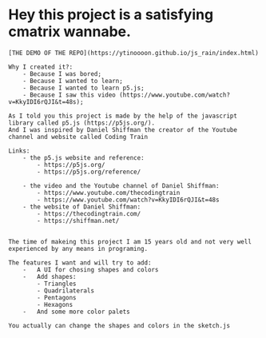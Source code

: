   # Hey this project is a satisfying cmatrix wannabe.
    
    [THE DEMO OF THE REPO](https://ytinoooon.github.io/js_rain/index.html)
    
    Why I created it?:
        - Because I was bored;
        - Because I wanted to learn;
        - Because I wanted to learn p5.js;
        - Because I saw this video (https://www.youtube.com/watch?v=KkyIDI6rQJI&t=48s);
    
    As I told you this project is made by the help of the javascript library called p5.js (https://p5js.org/).
    And I was inspired by Daniel Shiffman the creator of the Youtube channel and website called Coding Train
    
    Links:
        - the p5.js website and reference: 
            - https://p5js.org/
            - https://p5js.org/reference/
        
        - the video and the Youtube channel of Daniel Shiffman: 
            - https://www.youtube.com/thecodingtrain
            - https://www.youtube.com/watch?v=KkyIDI6rQJI&t=48s
        - the website of Daniel Shiffman: 
            - https://thecodingtrain.com/
            - https://shiffman.net/


    The time of makeing this project I am 15 years old and not very well experienced by any means in programing.

    The features I want and will try to add:
        -   A UI for chosing shapes and colors
        -   Add shapes: 
            - Triangles
            - Quadrilaterals
            - Pentagons
            - Hexagons
        -   And some more color palets
            
    You actually can change the shapes and colors in the sketch.js

